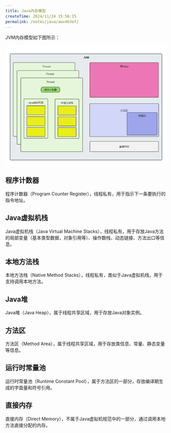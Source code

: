 ```yaml
---
title: Java内存模型
createTime: 2024/11/24 15:56:15
permalink: /notes/java/awv4b3ef/
---
```

JVM内存模型如下图所示：

![jmm](_/jmm.png)

## 程序计数器

程序计数器（Program Counter Register），线程私有，用于指示下一条要执行的指令地址。

## Java虚拟机栈

Java虚拟机栈（Java Virtual Machine Stacks），线程私有，用于存放Java方法的局部变量（基本类型数据，对象引用等）、操作数栈、动态链接、方法出口等信息。

## 本地方法栈

本地方法栈（Native Method Stacks），线程私有，类似于Java虚拟机栈，用于支持调用本地方法。

## Java堆

Java堆（Java Heap），属于线程共享区域，用于存放Java对象实例。

## 方法区

方法区（Method Area），属于线程共享区域，用于存放类信息、常量、静态变量等信息。

## 运行时常量池

运行时常量池（Runtime Constant Pool），属于方法区的一部分，存放编译期生成的字面量和符号引用。

## 直接内存

直接内存（Direct Memory），不属于Java虚拟机规范中的一部分，通过调用本地方法直接分配的内存。

